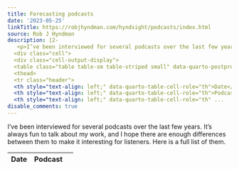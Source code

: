 ```yaml
---
title: Forecasting podcasts
date: '2023-05-25'
linkTitle: https://robjhyndman.com/hyndsight/podcasts/index.html
source: Rob J Hyndman
description: |2-
   <p>I’ve been interviewed for several podcasts over the last few years. It’s always fun to talk about my work, and I hope there are enough differences between them to make it interesting for listeners. Here is a full list of them.</p>
  <div class="cell">
  <div class="cell-output-display">
  <table class="table table-sm table-striped small" data-quarto-postprocess="true">
  <thead>
  <tr class="header">
  <th style="text-align: left;" data-quarto-table-cell-role="th">Date</th>
  <th style="text-align: left;" data-quarto-table-cell-role="th">Podcast</th>
  <th style="text-align: left;" data-quarto-table-cell-role="th" ...
disable_comments: true
---
```

 <p>I’ve been interviewed for several podcasts over the last few years. It’s always fun to talk about my work, and I hope there are enough differences between them to make it interesting for listeners. Here is a full list of them.</p>
<div class="cell">
<div class="cell-output-display">
<table class="table table-sm table-striped small" data-quarto-postprocess="true">
<thead>
<tr class="header">
<th style="text-align: left;" data-quarto-table-cell-role="th">Date</th>
<th style="text-align: left;" data-quarto-table-cell-role="th">Podcast</th>
<th style="text-align: left;" data-quarto-table-cell-role="th" ...